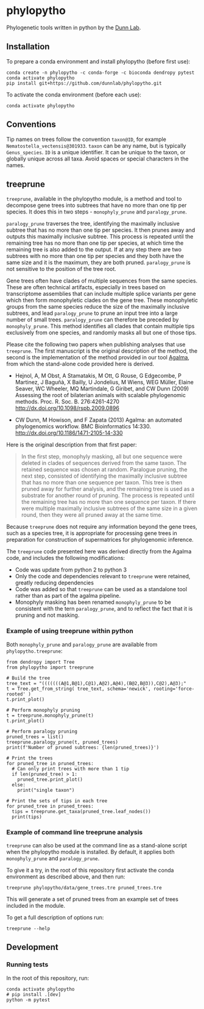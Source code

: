 # phylopytho

Phylogenetic tools written in python by the [Dunn Lab](http://dunnlab.org/).

## Installation

To prepare a conda environment and install phylopytho (before first use):

    conda create -n phylopytho -c conda-forge -c bioconda dendropy pytest
    conda activate phylopytho
    pip install git+https://github.com/dunnlab/phylopytho.git

To activate the conda environment (before each use):

    conda activate phylopytho


## Conventions

Tip names on trees follow the convention `taxon@ID`, for example `Nematostella_vectensis@301933`. `taxon` can be any name, but is typically `Genus_species`. `ID` is a unique identifier. It can be unique to the taxon, or globally unique across all taxa. Avoid spaces or special characters in the names.


## treeprune

`treeprune`, available in the phylopytho module, is a method and tool to decompose gene trees into subtrees that have no more than one tip per species. It does this in two steps - `monophyly_prune` and `paralogy_prune`.

`paralogy_prune` traverses the tree, identifying the maximally inclusive subtree that has no more than one tip per species. It then prunes away and outputs this  maximally inclusive subtree. This process is repeated until the remaining tree has no more than one tip per species, at which time the remaining tree is also added to the output. If at any step there are two subtrees with no more than one tip per species and they both have the same size and it is the maximum, they are both pruned. `paralogy_prune` is not sensitive to the position of the tree root.

Gene trees often have clades of multiple sequences from the same species. These are often technical artifacts, especially in trees based on transcriptome assemblies that can include multiple splice variants per gene which then form monophyletic clades on the gene tree. These monophyletic groups from the same species reduce the size of the maximally inclusive subtrees, and lead `paralogy_prune` to prune an input tree into a large number of small trees. `paralogy_prune` can therefore be preceded by `monophyly_prune`. This method identifies all clades that contain multiple tips exclusively from one species, and randomly masks all but one of those tips.

Please cite the following two papers when publishing analyses that use `treeprune`. The first manuscript is the original description of the method, the second is the implementation of the method provided in our tool [Agalma](https://bitbucket.org/caseywdunn/agalma/src/master/), from which the stand-alone code provided here is derived.

- Hejnol, A, M Obst, A Stamatakis, M Ott, G Rouse, G Edgecombe, P Martinez, J Baguñà, X Bailly, U Jondelius, M Wiens, WEG Müller, Elaine Seaver, WC Wheeler, MQ Martindale, G Giribet, and CW Dunn (2009) Assessing the root of bilaterian animals with scalable phylogenomic methods. Proc. R. Soc. B. 276:4261-4270 http://dx.doi.org/10.1098/rspb.2009.0896

- CW Dunn, M Howison, and F Zapata (2013) Agalma: an automated phylogenomics workflow. BMC Bioinformatics 14:330. http://dx.doi.org/10.1186/1471-2105-14-330

Here is the original description from that first paper:

> In the first step, monophyly masking, all but one sequence were deleted in clades of sequences derived from the same taxon. The retained sequence was chosen at random. Paralogue pruning, the next step, consisted of identifying the maximally inclusive subtree that has no more than one sequence per taxon. This tree is then pruned away for further analysis, and the remaining tree is used as a substrate for another round of pruning. The process is repeated until the remaining tree has no more than one sequence per taxon. If there were multiple maximally inclusive subtrees of the same size in a given round, then they were all pruned away at the same time.

Because `treeprune` does not require any information beyond the gene trees, such as a species tree, it is appropriate for processing gene trees in preparation for construction of supermatrices for phylogenomic inference.

The `treeprune` code presented here was derived directly from the Agalma code, and includes the following modifications:
- Code was update from python 2 to python 3
- Only the code and dependencies relevant to `treeprune` were retained, greatly reducing dependencies
- Code was added so that `treeprune` can be used as a standalone tool rather than as part of the agalma pipeline.
- Monophyly masking has been renamed `monophyly_prune` to be consistent with the tern `paralogy_prune`, and to reflect the fact that it is pruning and not masking.


### Example of using treeprune within python

Both `monophyly_prune` and `paralogy_prune` are available from `phylopytho.treeprune`:

    from dendropy import Tree
    from phylopytho import treeprune

    # Build the tree
    tree_text = "(((((((A@1,B@1),C@1),A@2),A@4),(B@2,B@3)),C@2),A@3);"
    t = Tree.get_from_string( tree_text, schema='newick', rooting='force-rooted' )
    t.print_plot()

    # Perform monophyly pruning
    t = treeprune.monophyly_prune(t)
    t.print_plot()

    # Perform paralogy pruning
    pruned_trees = list()
    treeprune.paralogy_prune(t, pruned_trees)
    print(f'Number of pruned subtrees: {len(pruned_trees)}')

    # Print the trees
    for pruned_tree in pruned_trees:
      # Can only print trees with more than 1 tip
      if len(pruned_tree) > 1:
        pruned_tree.print_plot()
      else:
        print("single taxon")
    
    # Print the sets of tips in each tree
    for pruned_tree in pruned_trees:
      tips = treeprune.get_taxa(pruned_tree.leaf_nodes())
      print(tips)




### Example of command line treeprune analysis

`treeprune` can also be used at the command line as a stand-alone script when the phylopytho module is installed. By default, it applies both `monophyly_prune` and `paralogy_prune`.

To give it a try, in the root of this repository first activate the conda environment as described above, and then run:

    treeprune phylopytho/data/gene_trees.tre pruned_trees.tre

This will generate a set of pruned trees from an example set of trees included in the module.

To get a full description of options run:

    treeprune --help


## Development

### Running tests

In the root of this repository, run:

    conda activate phylopytho
    # pip install .[dev]
    python -m pytest
